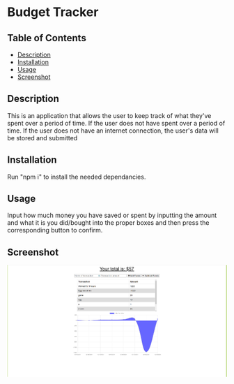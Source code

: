 # Budget Tracker

## Table of Contents

- [Description](#description)
- [Installation](#installation)
- [Usage](#usage)
- [Screenshot](#screenshot)

## Description

This is an application that allows the user to keep track of what they've spent over a period of time. If the user does not have spent over a period of time. If the user does not have an internet connection, the user's data will be stored and submitted

## Installation

Run "npm i" to install the needed dependancies.

## Usage

Input how much money you have saved or spent by inputting the amount and what it is you did/bought into the proper boxes and then press the corresponding button to confirm.

## Screenshot

![Screenshot](screenshot.PNG)
